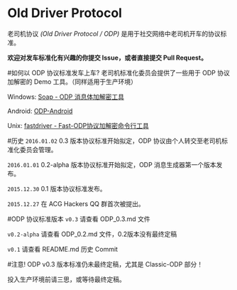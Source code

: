 # Old Driver Protocol
老司机协议 *(Old Driver Protocol / ODP)* 是用于社交网络中老司机开车的协议标准。

**欢迎对发车标准化有兴趣的你提交 Issue，或者直接提交 Pull Request。**

#如何以 ODP 协议标准发车上车?
老司机标准化委员会提供了一些用于 ODP 协议加解密的 Demo 工具。（同样适用于生产环境）

Windows: [Soap - ODP 消息体加解密工具](https://github.com/O-D-C-S/Soap)

Android: [ODP-Android](https://github.com/O-D-C-S/Old-Driver-Protocol-AndroidDemo)

Unix: [fastdriver - Fast-ODP协议加解密命令行工具](https://github.com/lackofdream/fastdriver)

#历史
`2016.01.02` 0.3 版本协议标准开始拟定，ODP 协议由个人转交至老司机标准化委员会管理。

`2016.01.01` 0.2-alpha 版本协议标准开始拟定，ODP 消息生成器第一个版本发布。

`2015.12.30` 0.1 版本协议标准发布。

`2015.12.27` 在 ACG Hackers QQ 群首次被提出。

#ODP 协议标准版本
`v0.3` 请查看 ODP_0.3.md 文件

`v0.2-alpha` 请查看 ODP_0.2.md 文件，0.2版本没有最终定稿

`v0.1` 请查看 README.md 历史 Commit

#注意!
ODP v0.3 版本标准仍未最终定稿，尤其是 Classic-ODP 部分！

投入生产环境前请三思，或等待最终定稿。
